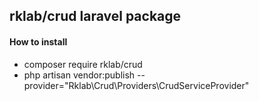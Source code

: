 ## rklab/crud laravel package

#### How to install

- composer require rklab/crud
- php artisan vendor:publish --provider="Rklab\Crud\Providers\CrudServiceProvider"

